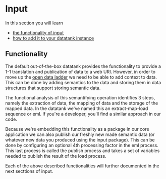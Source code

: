 # Input

In this section you will learn

* [the functionality of input](#functionality)
* [how to add it to your datatank instance](#include)

## Functionality

The default out-of-the-box datatank provides the functionality to provide a 1-1 translation and publication of data to a web URI. However, in order to move up the [open data ladder](http://5stardata.info/) we need to be able to add context to data. This can be done by adding semantics to the data and storing them in data structures that support storing semantic data.

The functional analysis of this semantifying operation identifies 3 steps, namely the extraction of data, the mapping of data and the storage of the mapped data. In the datatank we've named this an extract-map-load sequence or eml. If you're a developer, you'll find a similar approach in our code.

Because we're embedding this functionality as a package in our core application we can also publish our freshly new made semantic data (or whatever new data you produced using the input package). This can be done by configuring an optional 4th processing factor in the eml process. This last process is called the publish process and takes a set of variables needed to publish the result of the load process.

Each of the above described functionalities will further documented in the next secttions of input.
